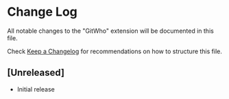 # Change Log

All notable changes to the "GitWho" extension will be documented in this file.

Check [Keep a Changelog](http://keepachangelog.com/) for recommendations on how to structure this file.

## [Unreleased]

- Initial release